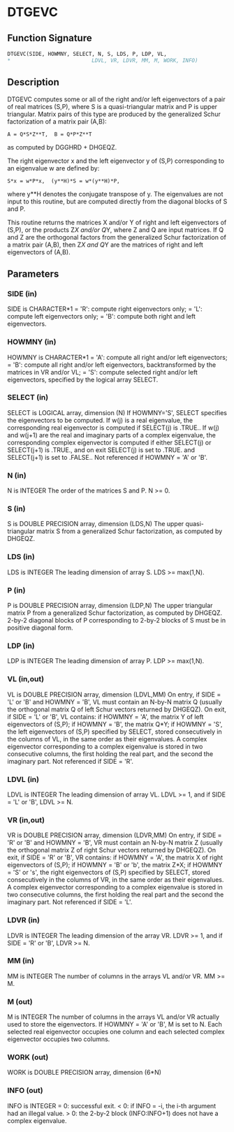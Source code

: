 # DTGEVC

## Function Signature

```fortran
DTGEVC(SIDE, HOWMNY, SELECT, N, S, LDS, P, LDP, VL,
*                          LDVL, VR, LDVR, MM, M, WORK, INFO)
```

## Description


 DTGEVC computes some or all of the right and/or left eigenvectors of
 a pair of real matrices (S,P), where S is a quasi-triangular matrix
 and P is upper triangular.  Matrix pairs of this type are produced by
 the generalized Schur factorization of a matrix pair (A,B):

    A = Q*S*Z**T,  B = Q*P*Z**T

 as computed by DGGHRD + DHGEQZ.

 The right eigenvector x and the left eigenvector y of (S,P)
 corresponding to an eigenvalue w are defined by:

    S*x = w*P*x,  (y**H)*S = w*(y**H)*P,

 where y**H denotes the conjugate transpose of y.
 The eigenvalues are not input to this routine, but are computed
 directly from the diagonal blocks of S and P.

 This routine returns the matrices X and/or Y of right and left
 eigenvectors of (S,P), or the products Z*X and/or Q*Y,
 where Z and Q are input matrices.
 If Q and Z are the orthogonal factors from the generalized Schur
 factorization of a matrix pair (A,B), then Z*X and Q*Y
 are the matrices of right and left eigenvectors of (A,B).


## Parameters

### SIDE (in)

SIDE is CHARACTER*1 = 'R': compute right eigenvectors only; = 'L': compute left eigenvectors only; = 'B': compute both right and left eigenvectors.

### HOWMNY (in)

HOWMNY is CHARACTER*1 = 'A': compute all right and/or left eigenvectors; = 'B': compute all right and/or left eigenvectors, backtransformed by the matrices in VR and/or VL; = 'S': compute selected right and/or left eigenvectors, specified by the logical array SELECT.

### SELECT (in)

SELECT is LOGICAL array, dimension (N) If HOWMNY='S', SELECT specifies the eigenvectors to be computed. If w(j) is a real eigenvalue, the corresponding real eigenvector is computed if SELECT(j) is .TRUE.. If w(j) and w(j+1) are the real and imaginary parts of a complex eigenvalue, the corresponding complex eigenvector is computed if either SELECT(j) or SELECT(j+1) is .TRUE., and on exit SELECT(j) is set to .TRUE. and SELECT(j+1) is set to .FALSE.. Not referenced if HOWMNY = 'A' or 'B'.

### N (in)

N is INTEGER The order of the matrices S and P. N >= 0.

### S (in)

S is DOUBLE PRECISION array, dimension (LDS,N) The upper quasi-triangular matrix S from a generalized Schur factorization, as computed by DHGEQZ.

### LDS (in)

LDS is INTEGER The leading dimension of array S. LDS >= max(1,N).

### P (in)

P is DOUBLE PRECISION array, dimension (LDP,N) The upper triangular matrix P from a generalized Schur factorization, as computed by DHGEQZ. 2-by-2 diagonal blocks of P corresponding to 2-by-2 blocks of S must be in positive diagonal form.

### LDP (in)

LDP is INTEGER The leading dimension of array P. LDP >= max(1,N).

### VL (in,out)

VL is DOUBLE PRECISION array, dimension (LDVL,MM) On entry, if SIDE = 'L' or 'B' and HOWMNY = 'B', VL must contain an N-by-N matrix Q (usually the orthogonal matrix Q of left Schur vectors returned by DHGEQZ). On exit, if SIDE = 'L' or 'B', VL contains: if HOWMNY = 'A', the matrix Y of left eigenvectors of (S,P); if HOWMNY = 'B', the matrix Q*Y; if HOWMNY = 'S', the left eigenvectors of (S,P) specified by SELECT, stored consecutively in the columns of VL, in the same order as their eigenvalues. A complex eigenvector corresponding to a complex eigenvalue is stored in two consecutive columns, the first holding the real part, and the second the imaginary part. Not referenced if SIDE = 'R'.

### LDVL (in)

LDVL is INTEGER The leading dimension of array VL. LDVL >= 1, and if SIDE = 'L' or 'B', LDVL >= N.

### VR (in,out)

VR is DOUBLE PRECISION array, dimension (LDVR,MM) On entry, if SIDE = 'R' or 'B' and HOWMNY = 'B', VR must contain an N-by-N matrix Z (usually the orthogonal matrix Z of right Schur vectors returned by DHGEQZ). On exit, if SIDE = 'R' or 'B', VR contains: if HOWMNY = 'A', the matrix X of right eigenvectors of (S,P); if HOWMNY = 'B' or 'b', the matrix Z*X; if HOWMNY = 'S' or 's', the right eigenvectors of (S,P) specified by SELECT, stored consecutively in the columns of VR, in the same order as their eigenvalues. A complex eigenvector corresponding to a complex eigenvalue is stored in two consecutive columns, the first holding the real part and the second the imaginary part. Not referenced if SIDE = 'L'.

### LDVR (in)

LDVR is INTEGER The leading dimension of the array VR. LDVR >= 1, and if SIDE = 'R' or 'B', LDVR >= N.

### MM (in)

MM is INTEGER The number of columns in the arrays VL and/or VR. MM >= M.

### M (out)

M is INTEGER The number of columns in the arrays VL and/or VR actually used to store the eigenvectors. If HOWMNY = 'A' or 'B', M is set to N. Each selected real eigenvector occupies one column and each selected complex eigenvector occupies two columns.

### WORK (out)

WORK is DOUBLE PRECISION array, dimension (6*N)

### INFO (out)

INFO is INTEGER = 0: successful exit. < 0: if INFO = -i, the i-th argument had an illegal value. > 0: the 2-by-2 block (INFO:INFO+1) does not have a complex eigenvalue.

